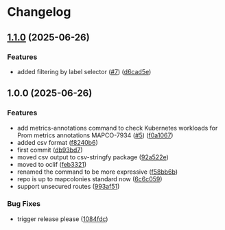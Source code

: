 # Changelog

## [1.1.0](https://github.com/MapColonies/infra-cli/compare/v1.0.0...v1.1.0) (2025-06-26)


### Features

* added filtering by label selector ([#7](https://github.com/MapColonies/infra-cli/issues/7)) ([d6cad5e](https://github.com/MapColonies/infra-cli/commit/d6cad5e6ad448bd52b0a73e1aaffd693affd52c3))

## 1.0.0 (2025-06-26)


### Features

* add metrics-annotations command to check Kubernetes workloads for Prom metrics annotations MAPCO-7934 ([#5](https://github.com/MapColonies/infra-cli/issues/5)) ([f0a1067](https://github.com/MapColonies/infra-cli/commit/f0a1067ed7a69ccd9a62fa8f3a6039c6924690ad))
* added csv format ([f8240b6](https://github.com/MapColonies/infra-cli/commit/f8240b6199ef2c4632e7750cdace95e4a5feeb7e))
* first commit ([db93bd7](https://github.com/MapColonies/infra-cli/commit/db93bd7f90e1adb854a7d9171fb5a0e087ab540b))
* moved csv output to csv-stringfy package ([92a522e](https://github.com/MapColonies/infra-cli/commit/92a522ed64b0b88481d31456f10f7fdacd78cc88))
* moved to oclif ([feb3321](https://github.com/MapColonies/infra-cli/commit/feb33216a00f5e3ba968e12ebb9a1ae5723768fa))
* renamed the command to be more expressive ([f58bb6b](https://github.com/MapColonies/infra-cli/commit/f58bb6beaea39b8132bf51efce0137ceb4840622))
* repo is up to mapcolonies standard now ([6c6c059](https://github.com/MapColonies/infra-cli/commit/6c6c059096ea0829c5f6d0b4326936654ab30b3b))
* support unsecured routes ([993af51](https://github.com/MapColonies/infra-cli/commit/993af516ad27289b05adbdb4c9076fe65342d444))


### Bug Fixes

* trigger release please ([1084fdc](https://github.com/MapColonies/infra-cli/commit/1084fdca77ab0c877144f8c36858b6f18fd5b483))
